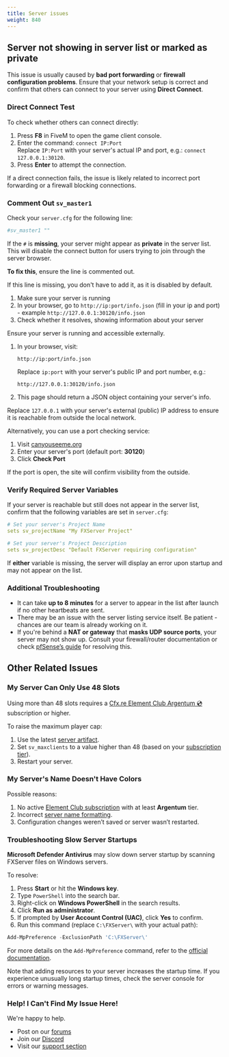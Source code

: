 ```yaml
---
title: Server issues
weight: 840
---
```


## Server not showing in server list or marked as private

This issue is usually caused by **bad port forwarding** or **firewall configuration problems**. Ensure that your network setup is correct and confirm that others can connect to your server using **Direct Connect**.

### Direct Connect Test

To check whether others can connect directly:

1. Press **F8** in FiveM to open the game client console.
2. Enter the command: `connect IP:Port`<br/>Replace `IP:Port` with your server's actual IP and port, e.g.: `connect 127.0.0.1:30120`.
3. Press **Enter** to attempt the connection.

If a direct connection fails, the issue is likely related to incorrect port forwarding or a firewall blocking connections.

### Comment Out `sv_master1`

Check your `server.cfg` for the following line:

```yaml
#sv_master1 ""
```

If the `#` is **missing**, your server might appear as **private** in the server list. This will disable the connect button for users trying to join through the server browser.

**To fix this**, ensure the line is commented out.

If this line is missing, you don't have to add it, as it is disabled by default.

1. Make sure your server is running
2. In your browser, go to `http://ip:port/info.json` (fill in your ip and port) - example `http://127.0.0.1:30120/info.json`
3. Check whether it resolves, showing information about your server

Ensure your server is running and accessible externally.

1. In your browser, visit:  
   ```
   http://ip:port/info.json
   ```
   Replace `ip:port` with your server's public IP and port number, e.g.:
   ```
   http://127.0.0.1:30120/info.json
   ```
2. This page should return a JSON object containing your server's info.

Replace `127.0.0.1` with your server's external (public) IP address to ensure it is reachable from outside the local network.

Alternatively, you can use a port checking service:

1. Visit [canyouseeme.org](http://canyouseeme.org)
2. Enter your server's port (default port: **30120**)
3. Click **Check Port**

If the port is open, the site will confirm visibility from the outside.

### Verify Required Server Variables

If your server is reachable but still does not appear in the server list, confirm that the following variables are set in `server.cfg`:

```yaml
# Set your server's Project Name
sets sv_projectName "My FXServer Project"

# Set your server's Project Description
sets sv_projectDesc "Default FXServer requiring configuration"
```

If **either** variable is missing, the server will display an error upon startup and may not appear on the list.

### Additional Troubleshooting

- It can take **up to 8 minutes** for a server to appear in the list after launch if no other heartbeats are sent.
- There may be an issue with the server listing service itself. Be patient - chances are our team is already working on it.
- If you're behind a **NAT or gateway** that **masks UDP source ports**, your server may not show up. Consult your firewall/router documentation or check [pfSense’s guide][pfsensenat] for resolving this.

## Other Related Issues

### My Server Can Only Use 48 Slots

Using more than 48 slots requires a [Cfx.re Element Club Argentum 💿](https://portal.cfx.re/subscriptions) subscription or higher.

To raise the maximum player cap:

1. Use the latest [server artifact][setting-up-server].
2. Set `sv_maxclients` to a value higher than 48 (based on your [subscription tier](https://portal.cfx.re/subscriptions)).
3. Restart your server.

### My Server's Name Doesn't Have Colors

Possible reasons:

1. No active [Element Club subscription](https://portal.cfx.re/subscriptions) with at least **Argentum** tier.
2. Incorrect [server name formatting][chat-formatting].
3. Configuration changes weren’t saved or server wasn’t restarted.

### Troubleshooting Slow Server Startups

**Microsoft Defender Antivirus** may slow down server startup by scanning FXServer files on Windows servers.

To resolve:

1. Press **Start** or hit the **Windows key**.
2. Type `PowerShell` into the search bar.
3. Right-click on **Windows PowerShell** in the search results.
4. Click **Run as administrator**.
5. If prompted by **User Account Control (UAC)**, click **Yes** to confirm.
6. Run this command (replace `C:\FXServer\` with your actual path):

```powershell
Add-MpPreference -ExclusionPath 'C:\FXServer\'
```

For more details on the `Add-MpPreference` command, refer to the [official documentation][add-mp-preference-docs].

Note that adding resources to your server increases the startup time.
If you experience unusually long startup times, check the server console for errors or warning messages.

### Help! I Can't Find My Issue Here!

We're happy to help.

- Post on our [forums][forum]
- Join our [Discord][discord]
- Visit our [support section][support-cfx-platform-server]

[forum]: https://forum.cfx.re/
[discord]: https://discord.gg/fivem
[pfsensenat]: https://docs.netgate.com/pfsense/en/latest/nat/outbound.html#static-port
[chat-formatting]: https://forum.cfx.re/t/67641
[setting-up-server]: /docs/server-manual/setting-up-a-server
[support-cfx-platform-server]: https://support.cfx.re/hc/en-us/sections/8856844172188-Cfx-re-Platform-Server-FXServer
[add-mp-preference-docs]: https://learn.microsoft.com/en-us/powershell/module/defender/add-mppreference
